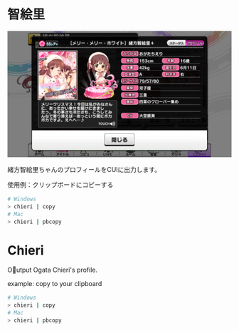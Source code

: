 # 智絵里

![Chieri_profile](chieri_profile.png)

緒方智絵里ちゃんのプロフィールをCUIに出力します。

使用例：クリップボードにコピーする  

```sh
# Windows
> chieri | copy
# Mac
> chieri | pbcopy
```

# Chieri

Output Ogata Chieri's profile.

example: copy to your clipboard

```sh
# Windows
> chieri | copy
# Mac
> chieri | pbcopy
```
